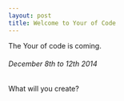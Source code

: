 ```yaml
---
layout: post
title: Welcome to Your of Code
---
```


The Your of code is coming. 

###### December 8th to 12th 2014

What will you create?
